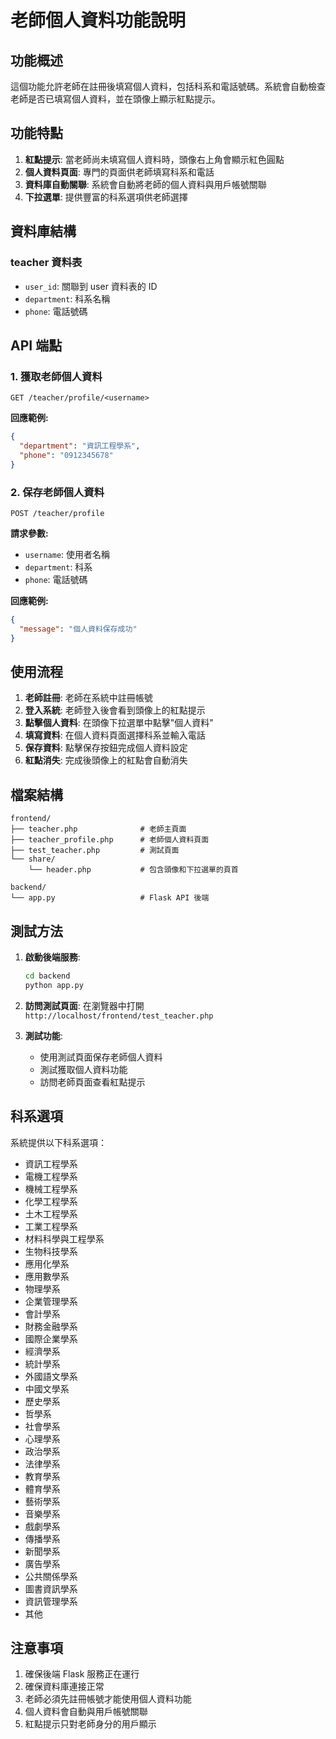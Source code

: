 # 老師個人資料功能說明

## 功能概述

這個功能允許老師在註冊後填寫個人資料，包括科系和電話號碼。系統會自動檢查老師是否已填寫個人資料，並在頭像上顯示紅點提示。

## 功能特點

1. **紅點提示**: 當老師尚未填寫個人資料時，頭像右上角會顯示紅色圓點
2. **個人資料頁面**: 專門的頁面供老師填寫科系和電話
3. **資料庫自動關聯**: 系統會自動將老師的個人資料與用戶帳號關聯
4. **下拉選單**: 提供豐富的科系選項供老師選擇

## 資料庫結構

### teacher 資料表
- `user_id`: 關聯到 user 資料表的 ID
- `department`: 科系名稱
- `phone`: 電話號碼

## API 端點

### 1. 獲取老師個人資料
```
GET /teacher/profile/<username>
```

**回應範例:**
```json
{
  "department": "資訊工程學系",
  "phone": "0912345678"
}
```

### 2. 保存老師個人資料
```
POST /teacher/profile
```

**請求參數:**
- `username`: 使用者名稱
- `department`: 科系
- `phone`: 電話號碼

**回應範例:**
```json
{
  "message": "個人資料保存成功"
}
```

## 使用流程

1. **老師註冊**: 老師在系統中註冊帳號
2. **登入系統**: 老師登入後會看到頭像上的紅點提示
3. **點擊個人資料**: 在頭像下拉選單中點擊"個人資料"
4. **填寫資料**: 在個人資料頁面選擇科系並輸入電話
5. **保存資料**: 點擊保存按鈕完成個人資料設定
6. **紅點消失**: 完成後頭像上的紅點會自動消失

## 檔案結構

```
frontend/
├── teacher.php              # 老師主頁面
├── teacher_profile.php      # 老師個人資料頁面
├── test_teacher.php         # 測試頁面
└── share/
    └── header.php           # 包含頭像和下拉選單的頁首

backend/
└── app.py                   # Flask API 後端
```

## 測試方法

1. **啟動後端服務**:
   ```bash
   cd backend
   python app.py
   ```

2. **訪問測試頁面**:
   在瀏覽器中打開 `http://localhost/frontend/test_teacher.php`

3. **測試功能**:
   - 使用測試頁面保存老師個人資料
   - 測試獲取個人資料功能
   - 訪問老師頁面查看紅點提示

## 科系選項

系統提供以下科系選項：
- 資訊工程學系
- 電機工程學系
- 機械工程學系
- 化學工程學系
- 土木工程學系
- 工業工程學系
- 材料科學與工程學系
- 生物科技學系
- 應用化學系
- 應用數學系
- 物理學系
- 企業管理學系
- 會計學系
- 財務金融學系
- 國際企業學系
- 經濟學系
- 統計學系
- 外國語文學系
- 中國文學系
- 歷史學系
- 哲學系
- 社會學系
- 心理學系
- 政治學系
- 法律學系
- 教育學系
- 體育學系
- 藝術學系
- 音樂學系
- 戲劇學系
- 傳播學系
- 新聞學系
- 廣告學系
- 公共關係學系
- 圖書資訊學系
- 資訊管理學系
- 其他

## 注意事項

1. 確保後端 Flask 服務正在運行
2. 確保資料庫連接正常
3. 老師必須先註冊帳號才能使用個人資料功能
4. 個人資料會自動與用戶帳號關聯
5. 紅點提示只對老師身分的用戶顯示 